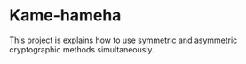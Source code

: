 # Kame-hameha
This project is explains how to use symmetric and asymmetric cryptographic methods simultaneously.
